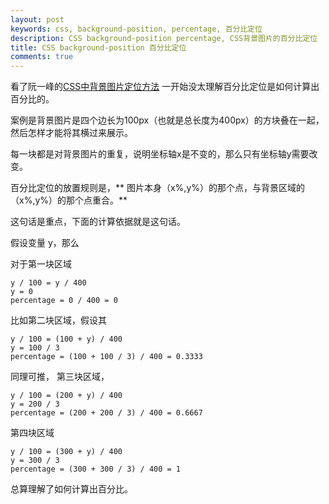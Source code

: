 ```yaml
---
layout: post
keywords: css, background-position, percentage, 百分比定位
description: CSS background-position percentage, CSS背景图片的百分比定位
title: CSS background-position 百分比定位
comments: true
---
```


看了阮一峰的[CSS中背景图片定位方法](http://www.ruanyifeng.com/blog/2008/05/css_background_image_positioning.html)
一开始没太理解百分比定位是如何计算出百分比的。

案例是背景图片是四个边长为100px（也就是总长度为400px）的方块叠在一起，然后怎样才能将其横过来展示。

每一块都是对背景图片的重复，说明坐标轴x是不变的，那么只有坐标轴y需要改变。

百分比定位的放置规则是，** 图片本身（x%,y%）的那个点，与背景区域的（x%,y%）的那个点重合。**

这句话是重点，下面的计算依据就是这句话。

假设变量 y，那么

对于第一块区域

```
y / 100 = y / 400
y = 0
percentage = 0 / 400 = 0
```

比如第二块区域，假设其

```
y / 100 = (100 + y) / 400
y = 100 / 3
percentage = (100 + 100 / 3) / 400 = 0.3333
```

同理可推，
第三块区域，
```
y / 100 = (200 + y) / 400
y = 200 / 3
percentage = (200 + 200 / 3) / 400 = 0.6667
```

第四块区域
```
y / 100 = (300 + y) / 400
y = 300 / 3
percentage = (300 + 300 / 3) / 400 = 1
```

总算理解了如何计算出百分比。


